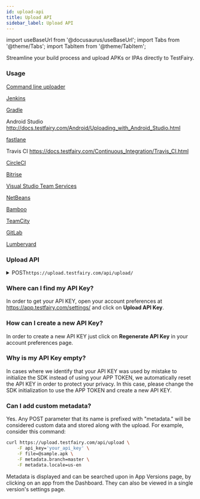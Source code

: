```yaml
---
id: upload-api
title: Upload API
sidebar_label: Upload API
---
```


import useBaseUrl from '@docusaurus/useBaseUrl';
import Tabs from '@theme/Tabs';
import TabItem from '@theme/TabItem';

Streamline your build process and upload APKs or IPAs directly to TestFairy.

### Usage

[Command line uploader](https://github.com/testfairy/command-line-uploader/blob/master/testfairy-uploader.sh)

[Jenkins](https://plugins.jenkins.io/TestFairy)

[Gradle](https://github.com/testfairy/testfairy-gradle-plugin)

Android Studio http://docs.testfairy.com/Android/Uploading_with_Android_Studio.html

[fastlane](https://docs.fastlane.tools/actions/testfairy/)

Travis CI https://docs.testfairy.com/Continuous_Integration/Travis_CI.html

[CircleCI](https://circleci.com/docs/2.0/deploying-ios/#uploading-to-testfairy)

[Bitrise](https://www.bitrise.io/integrations/steps/testfairy-deploy)

[Visual Studio Team Services](/test-fairy/ci-tools/vs-team)

[NetBeans](http://plugins.netbeans.org/plugin/52087/)

[Bamboo](/test-fairy/ci-tools/bamboo)

[TeamCity](/test-fairy/ci-tools/team-city)

[GitLab](/test-fairy/ci-tools/gitlab)

[Lumberyard](/test-fairy/platforms/lumberyard)

### Upload API

<details><summary><span className="api post">POST</span><code>https://upload.testfairy.com/api/upload/</code></summary>
<p></p>

#### Parameters

<table id="table-api">
  <tbody>
    <tr>
     <td><code>api_key</code></td>
     <td><p><small>| REQUIRED |</small></p><p>Your API application key. See https://app.testfairy.com/settings for details.</p></td>
    </tr>
  </tbody>
  <tbody>
    <tr>
     <td><code>file</code></td>
     <td><p><small>| REQUIRED |</small></p><p>APK (Android), AAB (Android App Bundle), IPA (iOS) or ZIP (MacOS) file data.</p></td>
    </tr>
  </tbody>
  <tbody>
    <tr>
     <td><code>symbols_file</code></td>
     <td><p><small>| OPTIONAL |</small></p><p>Symbols mapping file. For iOS this should be a path to the <strong>zipped</strong> symbols file. For Android, this is the path to the mappings.txt file</p></td>
    </tr>
  </tbody>
  <tbody>
    <tr>
     <td><code>groups</code></td>
     <td><p><small>| OPTIONAL |</small></p><p>Comma-separated list of tester groups that will get permission to download this app.</p></td>
    </tr>
  </tbody>
  <tbody>
    <tr>
     <td><code>notify</code></td>
     <td><p><small>| OPTIONAL |</small></p><p>Send email to all users in 'groups'. Can be "on" or "off". Default is "off".</p></td>
    </tr>
  </tbody>
  <tbody>
    <tr>
     <td><code>release_notes</code></td>
     <td><p><small>| OPTIONAL |</small></p><p>Release notes for this upload. This text will be added to emails and landing pages.</p></td>
    </tr>
  </tbody>
  <tbody>
    <tr>
     <td><code>auto_update</code></td>
     <td><p><small>| OPTIONAL |</small></p><p>Allows an easy upgrade of all users to the current version. Can be "on" or "off". Default is "off".</p></td>
    </tr>
  </tbody>
  <tbody>
    <tr>
     <td><code>tags</code></td>
     <td><p><small>| OPTIONAL |</small></p><p>Set of comma-separated tags to be displayed and search upon.</p></td>
    </tr>
  </tbody>
  <tbody>
    <tr>
     <td><code>folder_name</code></td>
     <td><p><small>| OPTIONAL |</small></p><p>Name of the dashboard folder that will contain this app</p></td>
    </tr>
  </tbody>
  <tbody>
    <tr>
     <td><code>landing_page_mode</code></td>
     <td><p><small>| OPTIONAL |</small></p><p>Landing page mode. Can be "open" or "closed". Default is "open".</p></td>
    </tr>
  </tbody>
  <tbody>
    <tr>
     <td><code>upload_to_saucelabs</code></td>
     <td><p><small>| OPTIONAL |</small></p><p>Upload file directly to Sauce Labs. Can be "on" or "off". Default is "off".</p></td>
    </tr>
  </tbody>
  <tbody>
    <tr>
     <td><code>platform</code></td>
     <td><p><small>| OPTIONAL |</small></p><p>In case app is not iOS or Android, which are detected automatically, use this to mark an app for specific desktop or console platforms. Values can be "xbox", "playstation", "switch", "windows", "macos". This feature is not enabled by default, please contact support for more information.</p></td>
    </tr>
  </tbody>
</table>

<Tabs
groupId="params"
defaultValue="required"
values={[
{label: 'Required Params', value: 'required'},
{label: 'Optional Params', value: 'optional'},
]}>

<TabItem value="required">

```bash title="Sample Request with Required Params"
curl https://upload.testfairy.com/api/upload -F api_key='your_api_key' -F file=@sample.apk
```

</TabItem>

<TabItem value="optional">

```bash title="Sample Request with Optional Params"
curl https://upload.testfairy.com/api/upload \
	-F api_key='your_api_key' \
	-F file=@sample.apk \
	-F symbols_file=@sample_mapping.txt \
	-F groups='friends,beta' \
	-F notify='on' \
	-F release_notes='stabilitty fixes, improvedment in ui' \
	-F tags='production, english'
```

</TabItem>
</Tabs>

#### Responses

In the case of an error, TestFairy will return a JSON with `status` => `fail` and `code` with one of the values listed below. An additional human-readable error message is supplied to detail the cause of the specific error.

<table id="table-api">
	<tbody>
		<tr>
			<td><code>200</code></td>
			<td colSpan='2'>Success.</td>
		</tr>
	</tbody>
	<tbody>
		<tr>
			<td><code>1</code></td>
			<td colSpan='2'>Parameter 'xxx' is missing.</td>
		</tr>
	</tbody>
	<tbody>
		<tr>
			<td><code>5</code></td>
			<td colSpan='2'>Invalid API key.</td>
		</tr>
	</tbody>
	<tbody>
		<tr>
			<td><code>105</code></td>
			<td colSpan='2'>Invalid file.</td>
		</tr>
	</tbody>
	
</table>

```json title="Sample Response"
{
	"status": "ok",
	"app_name": "Jigsaw Puzzlers",
	"app_version": "0.9.5",
	"app_url": "https://app.testfairy.com/download/6CWKJCHD60PPVWYJHGM4AADJQYA4SDR0/filename.apk",
	"landing_page_url": "https://tsfr.io/3tajti",
}
```

</details>

### Where can I find my API Key?

In order to get your API KEY, open your account preferences at https://app.testfairy.com/settings/ and click on **Upload API Key**.

### How can I create a new API Key?

In order to create a new API KEY just click on **Regenerate API Key** in your account preferences page.

### Why is my API Key empty?

In cases where we identify that your API KEY was used by mistake to initialize the SDK instead of using your APP TOKEN, we automatically reset the API KEY in order to protect your privacy. In this case, please change the SDK initialization to use the APP TOKEN and create a new API KEY.

### Can I add custom metadata?

Yes. Any POST parameter that its name is prefixed with "metadata." will be considered custom data and stored along with the upload. For example, consider this command:

```bash
curl https://upload.testfairy.com/api/upload \
	-F api_key='your_api_key' \
	-F file=@sample.apk \
	-F metadata.branch=master \
	-F metadata.locale=us-en
```

Metadata is displayed and can be searched upon in App Versions page, by clicking on an app from the Dashboard. They can also be viewed in a single version's settings page.
